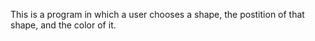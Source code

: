  This is a program in which a user chooses a shape, the postition of that shape, and the color of it. 
